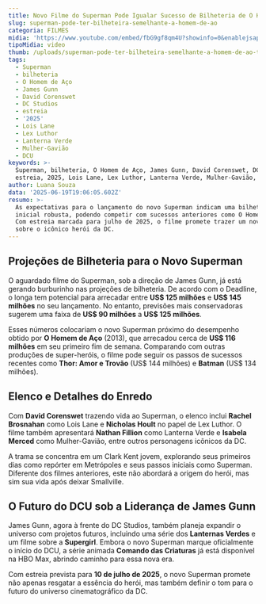 ```yaml
---
title: Novo Filme do Superman Pode Igualar Sucesso de Bilheteria de O Homem de Aço
slug: superman-pode-ter-bilheteira-semelhante-a-homem-de-ao
categoria: FILMES
midia: 'https://www.youtube.com/embed/fbG9gf8qm4U?showinfo=0&enablejsapi=1'
tipoMidia: video
thumb: /uploads/superman-pode-ter-bilheteira-semelhante-a-homem-de-ao-thumb.png
tags:
  - Superman
  - bilheteria
  - O Homem de Aço
  - James Gunn
  - David Corenswet
  - DC Studios
  - estreia
  - '2025'
  - Lois Lane
  - Lex Luthor
  - Lanterna Verde
  - Mulher-Gavião
  - DCU
keywords: >-
  Superman, bilheteria, O Homem de Aço, James Gunn, David Corenswet, DC Studios,
  estreia, 2025, Lois Lane, Lex Luthor, Lanterna Verde, Mulher-Gavião, DCU
author: Luana Souza
data: '2025-06-19T19:06:05.602Z'
resumo: >-
  As expectativas para o lançamento do novo Superman indicam uma bilheteria
  inicial robusta, podendo competir com sucessos anteriores como O Homem de Aço.
  Com estreia marcada para julho de 2025, o filme promete trazer um novo olhar
  sobre o icônico herói da DC.
---
```


## Projeções de Bilheteria para o Novo Superman

O aguardado filme do Superman, sob a direção de James Gunn, já está gerando burburinho nas projeções de bilheteria. De acordo com o Deadline, o longa tem potencial para arrecadar entre **US$ 125 milhões** e **US$ 145 milhões** no seu lançamento. No entanto, previsões mais conservadoras sugerem uma faixa de **US$ 90 milhões** a **US$ 125 milhões**. 

Esses números colocariam o novo Superman próximo do desempenho obtido por **O Homem de Aço** (2013), que arrecadou cerca de **US$ 116 milhões** em seu primeiro fim de semana. Comparando com outras produções de super-heróis, o filme pode seguir os passos de sucessos recentes como **Thor: Amor e Trovão** (US$ 144 milhões) e **Batman** (US$ 134 milhões).

## Elenco e Detalhes do Enredo

Com **David Corenswet** trazendo vida ao Superman, o elenco inclui **Rachel Brosnahan** como Lois Lane e **Nicholas Hoult** no papel de Lex Luthor. O filme também apresentará **Nathan Fillion** como Lanterna Verde e **Isabela Merced** como Mulher-Gavião, entre outros personagens icônicos da DC.

A trama se concentra em um Clark Kent jovem, explorando seus primeiros dias como repórter em Metrópoles e seus passos iniciais como Superman. Diferente dos filmes anteriores, este não abordará a origem do herói, mas sim sua vida após deixar Smallville.

## O Futuro do DCU sob a Liderança de James Gunn

James Gunn, agora à frente do DC Studios, também planeja expandir o universo com projetos futuros, incluindo uma série dos **Lanternas Verdes** e um filme sobre a **Supergirl**. Embora o novo Superman marque oficialmente o início do DCU, a série animada **Comando das Criaturas** já está disponível na HBO Max, abrindo caminho para essa nova era.

Com estreia prevista para **10 de julho de 2025**, o novo Superman promete não apenas resgatar a essência do herói, mas também definir o tom para o futuro do universo cinematográfico da DC.

